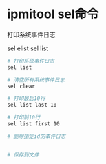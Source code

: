 # ipmitool sel命令
打印系统事件日志


sel elist
sel list

```sh
# 打印系统事件日志
sel list

# 清空所有系统事件日志
sel clear

# 打印最后10行
sel list last 10

# 打印前10行
sel list first 10

# 删除指定id的事件日志


# 保存到文件

```